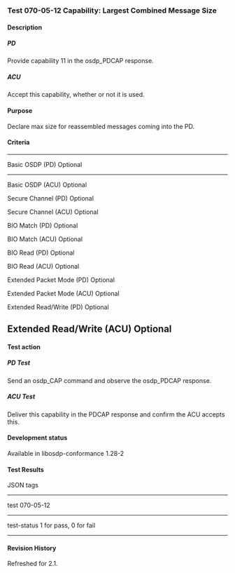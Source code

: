 ### Test 070-05-12 Capability: Largest Combined Message Size

#### Description

##### PD

Provide capability 11 in the osdp_PDCAP response.

##### ACU

Accept this capability, whether or not it is used.

#### Purpose

Declare max size for reassembled messages coming into the PD.

#### Criteria

  -----------------------------------------------------------------------
  Basic OSDP (PD)                     Optional
  ----------------------------------- -----------------------------------
  Basic OSDP (ACU)                    Optional

  Secure Channel (PD)                 Optional

  Secure Channel (ACU)                Optional

  BIO Match (PD)                      Optional

  BIO Match (ACU)                     Optional

  BIO Read (PD)                       Optional

  BIO Read (ACU)                      Optional

  Extended Packet Mode (PD)           Optional

  Extended Packet Mode (ACU)          Optional

  Extended Read/Write (PD)            Optional

  Extended Read/Write (ACU)           Optional
  -----------------------------------------------------------------------

#### Test action

##### PD Test

Send an osdp_CAP command and observe the osdp_PDCAP response.

##### ACU Test

Deliver this capability in the PDCAP response and confirm the ACU
accepts this.

#### Development status

Available in libosdp-conformance 1.28-2

#### Test Results

JSON tags

  -----------------------------------------------------------------------
  test                                070-05-12
  ----------------------------------- -----------------------------------
  test-status                         1 for pass, 0 for fail

  -----------------------------------------------------------------------

#### Revision History

Refreshed for 2.1.
